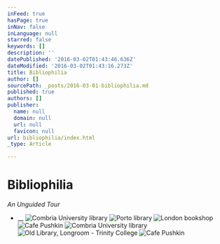 ```yaml
---
inFeed: true
hasPage: true
inNav: false
inLanguage: null
starred: false
keywords: []
description: ''
datePublished: '2016-03-02T01:43:46.636Z'
dateModified: '2016-03-02T01:43:16.273Z'
title: Bibliophilia
author: []
sourcePath: _posts/2016-03-01-bibliophilia.md
published: true
authors: []
publisher:
  name: null
  domain: null
  url: null
  favicon: null
url: bibliophilia/index.html
_type: Article

---
```

# Bibliophilia

_An Unguided Tour_

* __
![Combria University library](https://s3-us-west-2.amazonaws.com/the-grid-img/p/6b26f055fa8982117cb05d0c45415f18ba9a5c70.jpg)
![Porto library](https://s3-us-west-2.amazonaws.com/the-grid-img/p/746975c583663da267542223e4038bce67f6320b.jpg)
![London bookshop](https://the-grid-user-content.s3-us-west-2.amazonaws.com/fa7926e0-9d4c-4d75-8d60-7a016dec6168.jpg)
![Cafe Pushkin](https://s3-us-west-2.amazonaws.com/the-grid-img/p/d3dddabccd04584f56378a57d97cf261ea18eb38.jpg)
![Combria University library](https://the-grid-user-content.s3-us-west-2.amazonaws.com/fe1c5b56-d1f7-415a-a507-3ef3e4f68f1b.jpg)
![Old Library, Longroom - Trinity College](https://the-grid-user-content.s3-us-west-2.amazonaws.com/4a0b570f-8273-4e6d-9dd2-995b803b8dfc.jpg)
![Cafe Pushkin](https://the-grid-user-content.s3-us-west-2.amazonaws.com/c5518e50-1d81-4ace-b013-ba81ce1730e5.jpg)